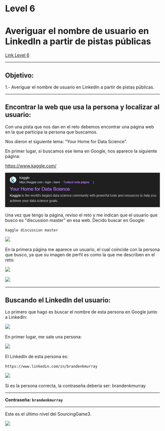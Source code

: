 # Level 6
# Averiguar el nombre de usuario en LinkedIn a partir de pistas públicas
[Link Level 6](https://sourcing.games/game-3/game-3-rt4ae/)

---

## Objetivo:

1.- Averiguar el nombre de usuario en LinkedIn a partir de pistas públicas.

---

## Encontrar la web que usa la persona y localizar al usuario:

Con una pista que nos dan en el reto debemos encontrar una página web en la que participa la persona que buscamos.

Nos dieron el siguiente lema: “Your Home for Data Science”.

En primer lugar, si buscamos ese lema en Google, nos aparece la siguiente página:

https://www.kaggle.com/

![](images/Level06/2025-05-27-00-58-04.png)

Una vez que tengo la página, reviso el reto y me indican que el usuario que busco es "discussion master" en esa web. Decido buscar en Google:

```kaggle discussion master```

![](images/Level06/2025-05-27-01-00-51.png)

En la primera página me aparece un usuario, el cual coincide con la persona que busco, ya que su imagen de perfil es como la que me describen en el reto:

![](images/Level06/2025-05-27-01-00-34.png)

![](images/Level06/2025-05-27-01-01-58.png)

---

## Buscando el LinkedIn del usuario:

Lo primero que hago es buscar el nombre de esta persona en Google junto a LinkedIn:

![](images/Level06/2025-05-27-01-05-35.png)

En primer lugar, me sale una persona:

![](images/Level06/2025-05-27-01-06-27.png)

El LinkedIn de esta persona es:

```https://www.linkedin.com/in/brandenkmurray```

![](images/Level06/2025-05-27-01-08-11.png)

Si es la persona correcta, la contraseña debería ser: brandenkmurray

---

**Contraseña: ```brandenkmurray```**

---

Este es el último nivel del SourcingGame3.

![](images/Level06/2025-05-27-01-10-47.png)